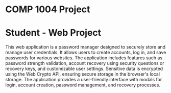 # COMP 1004 Project
# Student - Web Project

This web application is a password manager designed to securely store and manage user credentials. It allows users to create accounts, log in, and save passwords for various websites. The application includes features such as password strength validation, account recovery using security questions or recovery keys, and customizable user settings. Sensitive data is encrypted using the Web Crypto API, ensuring secure storage in the browser's local storage. The application provides a user-friendly interface with modals for login, account creation, password management, and recovery processes.


 
